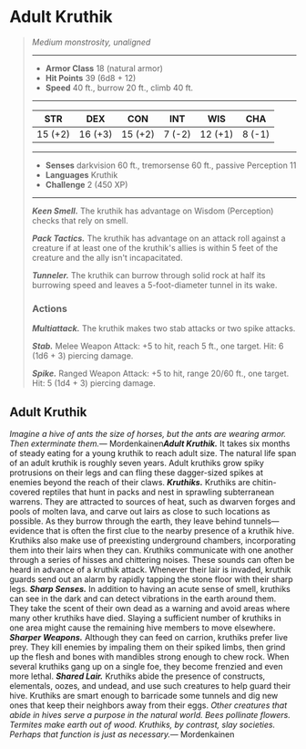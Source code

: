 # Adult Kruthik
>*Medium monstrosity, unaligned*
>___
>- **Armor Class** 18 (natural armor)
>- **Hit Points** 39 (6d8 + 12)
>- **Speed** 40 ft., burrow 20 ft., climb 40 ft.
>___
>|STR|DEX|CON|INT|WIS|CHA|
>|:---:|:---:|:---:|:---:|:---:|:---:|
>|15 (+2)|16 (+3)|15 (+2)|7 (-2)|12 (+1)|8 (-1)|
>___
>- **Senses** darkvision 60 ft., tremorsense 60 ft., passive Perception 11
>- **Languages** Kruthik
>- **Challenge** 2 (450 XP)
>___
>***Keen Smell.*** The kruthik has advantage on Wisdom (Perception) checks that rely on smell.  
>
>***Pack Tactics.*** The kruthik has advantage on an attack roll against a creature if at least one of the kruthik's allies is within 5 feet of the creature and the ally isn't incapacitated.  
>
>***Tunneler.*** The kruthik can burrow through solid rock at half its burrowing speed and leaves a 5-foot-diameter tunnel in its wake.  
>
>### Actions
>***Multiattack.*** The kruthik makes two stab attacks or two spike attacks.  
>
>***Stab.*** Melee Weapon Attack: +5 to hit, reach 5 ft., one target. Hit: 6 (1d6 + 3) piercing damage.  
>
>***Spike.*** Ranged Weapon Attack: +5 to hit, range 20/60 ft., one target. Hit: 5 (1d4 + 3) piercing damage.
## Adult Kruthik
*Imagine a hive of ants the size of horses, but the ants are wearing armor. Then exterminate them.*— Mordenkainen***Adult Kruthik.*** It takes six months of steady eating for a young kruthik to reach adult size. The natural life span of an adult kruthik is roughly seven years.
Adult kruthiks grow spiky protrusions on their legs and can fling these dagger-sized spikes at enemies beyond the reach of their claws.
***Kruthiks.*** Kruthiks are chitin-covered reptiles that hunt in packs and nest in sprawling subterranean warrens. They are attracted to sources of heat, such as dwarven forges and pools of molten lava, and carve out lairs as close to such locations as possible. As they burrow through the earth, they leave behind tunnels—evidence that is often the first clue to the nearby presence of a kruthik hive. Kruthiks also make use of preexisting underground chambers, incorporating them into their lairs when they can.
Kruthiks communicate with one another through a series of hisses and chittering noises. These sounds can often be heard in advance of a kruthik attack. Whenever their lair is invaded, kruthik guards send out an alarm by rapidly tapping the stone floor with their sharp legs.
***Sharp Senses.*** In addition to having an acute sense of smell, kruthiks can see in the dark and can detect vibrations in the earth around them. They take the scent of their own dead as a warning and avoid areas where many other kruthiks have died. Slaying a sufficient number of kruthiks in one area might cause the remaining hive members to move elsewhere.
***Sharper Weapons.*** Although they can feed on carrion, kruthiks prefer live prey. They kill enemies by impaling them on their spiked limbs, then grind up the flesh and bones with mandibles strong enough to chew rock. When several kruthiks gang up on a single foe, they become frenzied and even more lethal.
***Shared Lair.*** Kruthiks abide the presence of constructs, elementals, oozes, and undead, and use such creatures to help guard their hive. Kruthiks are smart enough to barricade some tunnels and dig new ones that keep their neighbors away from their eggs.
*Other creatures that abide in hives serve a purpose in the natural world. Bees pollinate flowers. Termites make earth out of wood. Kruthiks, by contrast, slay societies. Perhaps that function is just as necessary.*— Mordenkainen
